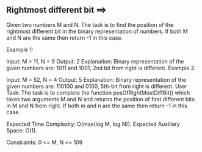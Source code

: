 Rightmost different bit ==>
-----------------------


Given two numbers M and N. The task is to find the position of the rightmost different bit in the binary representation of numbers. If both M and N are the same then return -1 in this case.

Example 1: 

Input: 
M = 11, N = 9
Output: 
2
Explanation: 
Binary representation of the given numbers are: 1011 and 1001, 2nd bit from right is different.
Example 2:

Input: 
M = 52, N = 4
Output: 
5
Explanation: 
Binary representation of the given numbers are: 110100 and 0100, 5th-bit from right is different.
User Task:
The task is to complete the function posOfRightMostDiffBit() which takes two arguments M and N and returns the position of first different bits in M and N from right. If both m and n are the same then return -1 in this case.

Expected Time Complexity: O(max(log M, log N)).
Expected Auxiliary Space: O(1).

Constraints:
0 <= M, N <= 109


